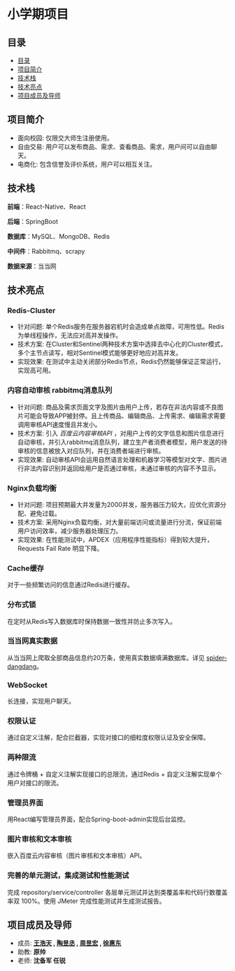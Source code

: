 # 小学期项目

## 目录

- [目录](#目录)
- [项目简介](#项目简介)
- [技术栈](#技术栈)
- [技术亮点](#技术亮点)
- [项目成员及导师](#项目成员及导师)

## 项目简介

* 面向校园: 仅限交大师生注册使用。
* 自由交易: 用户可以发布商品、需求、查看商品、需求，用户间可以自由聊天。
* 电商化: 包含信誉及评价系统，用户可以相互关注。

## 技术栈

**前端**：React-Native、React </br>

**后端**：SpringBoot </br>

**数据库**：MySQL、MongoDB、Redis </br>

**中间件**：Rabbitmq、scrapy </br>

**数据来源**：当当网 </br>

## 技术亮点

### Redis-Cluster

* 针对问题: 单个Redis服务在服务器宕机时会造成单点故障，可用性低。Redis为单线程操作，无法应对高并发操作。
* 技术方案: 在Cluster和Sentinel两种技术方案中选择去中心化的Cluster模式，多个主节点读写，相对Sentinel模式能够更好地应对高并发。
* 实现效果: 在测试中主动关闭部分Redis节点，Redis仍然能够保证正常运行，实现高可用。

### 内容自动审核 rabbitmq消息队列

* 针对问题: 商品及需求页面文字及图片由用户上传，若存在非法内容或不良图片可能会导致APP被封停。且上传商品、编辑商品、上传需求、编辑需求需要调用审核API速度慢且并发小。
* 技术方案: 引入 _百度云内容审核API_ ，对用户上传的文字信息和图片信息进行自动审核，并引入rabbitmq消息队列，建立生产者消费者模型，用户发送的待审核的信息被放入对应队列，并在消费者端进行审核。
* 实现效果: 自动审核API会运用自然语言处理和机器学习等模型对文字、图片进行非法内容识别并返回给用户是否通过审核，未通过审核的内容不予显示。

### Nginx负载均衡

* 针对问题: 项目预期最大并发量为2000并发，服务器压力较大，应优化资源分配、避免过载。
* 技术方案: 采用Nginx负载均衡，对大量前端访问或流量进行分流，保证前端用户访问效率，减少服务器处理压力。
* 实现效果: 在性能测试中，APDEX（应用程序性能指标）得到较大提升，Requests Fail Rate 明显下降。

### Cache缓存

对于一些频繁访问的信息通过Redis进行缓存。

### 分布式锁

在定时从Redis写入数据库时保持数据一致性并防止多次写入。

### 当当网真实数据

从当当网上爬取全部商品信息约20万条，使用真实数据填满数据库。详见 [spider-dangdang](https://github.com/WilliamX1/spider-dangdang)。

### WebSocket

长连接，实现用户聊天。

### 权限认证

通过自定义注解，配合拦截器，实现对接口的细粒度权限认证及安全保障。

### 两种限流

通过令牌桶 + 自定义注解实现接口的总限流，通过Redis + 自定义注解实现单个用户对接口的限流。

### 管理员界面

用React编写管理员界面，配合Spring-boot-admin实现后台监控。

### 图片审核和文本审核

嵌入百度云内容审核（图片审核和文本审核）API。

### 完善的单元测试，集成测试和性能测试

完成 repository/service/controller 各层单元测试并达到类覆盖率和代码行数覆盖率双 100%。使用 JMeter 完成性能测试并生成测试报告。

## 项目成员及导师

* 成员: **[王浩天](https://github.com/GrizzZ13) , [陶昱丞](https://github.com/tao011110) , [周昱宏](https://github.com/Zhou-Yuhong) , [徐惠东](https://github.com/WilliamX1)**
* 助教: **原帅**
* 老师: **沈备军 任锐**
